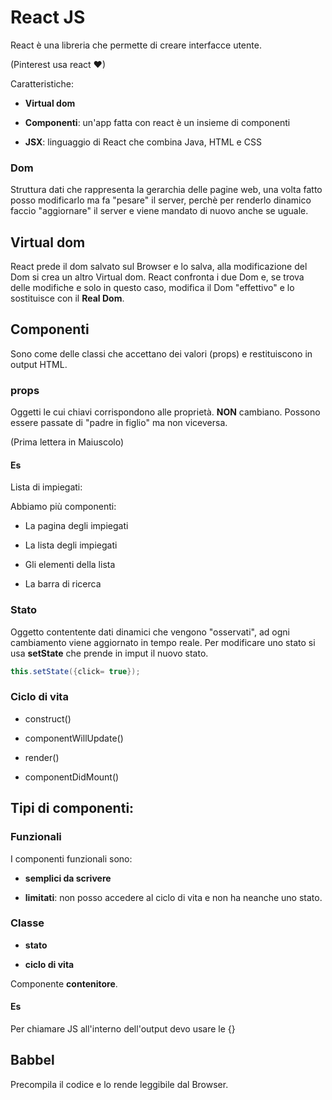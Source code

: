 # React JS

React è una libreria che permette di creare interfacce utente.

(Pinterest usa react ♥)

Caratteristiche:

* **Virtual dom**

* **Componenti**: un'app fatta con react è un insieme di componenti

* **JSX**: linguaggio di React che combina Java, HTML e CSS

### Dom

Struttura dati che rappresenta la gerarchia delle pagine web, una volta fatto posso modificarlo ma fa "pesare" il server, perchè per renderlo dinamico faccio "aggiornare" il server e viene mandato di nuovo anche se uguale.

## Virtual dom

React prede il dom salvato sul Browser e lo salva, alla modificazione del Dom si crea un altro Virtual dom. React confronta i due Dom e, se trova delle modifiche e solo in questo caso, modifica il Dom "effettivo" e lo sostituisce con il **Real Dom**.

## Componenti

Sono come delle classi che accettano dei valori (props) e restituiscono in output HTML.

### props
Oggetti le cui chiavi corrispondono alle proprietà.
**NON** cambiano.
Possono essere passate di "padre in figlio" ma non viceversa.

(Prima lettera in Maiuscolo)

#### Es

Lista di impiegati:

Abbiamo più componenti:

* La pagina degli impiegati

* La lista degli impiegati

* Gli elementi della lista

* La barra di ricerca


### Stato

Oggetto contentente dati dinamici che vengono "osservati", ad ogni cambiamento viene aggiornato in tempo reale.
Per modificare uno stato si usa **setState** che prende in imput il nuovo stato.
```java
this.setState({click= true});
```

### Ciclo di vita

* construct()

* componentWillUpdate()

* render()

* componentDidMount()


## Tipi di componenti:
### Funzionali

I componenti funzionali sono:

* **semplici da scrivere**

* **limitati**: non posso accedere al ciclo di vita e non ha neanche uno stato.

### Classe

* **stato**

* **ciclo di vita**

Componente **contenitore**.


#### Es
Per chiamare JS all'interno dell'output devo usare le {}

## Babbel
Precompila il codice e lo rende leggibile dal Browser.
